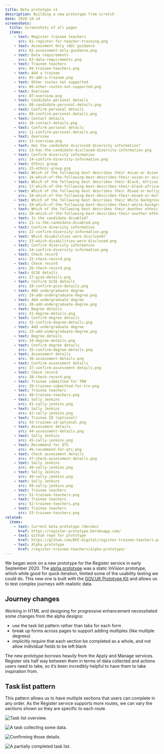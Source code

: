 ```yaml
---
title: Beta prototype v1
description: Building a new prototype from scratch
date: 2020-10-14
screenshots:
  title: Screenshots of all pages
  items:
    - text: Register trainee teachers
      src: 01-register-for-teacher-training.png
    - text: Assessment Only (AO) guidance
      src: 02-assessment-only-guidance.png
    - text: Data requirements
      src: 03-data-requirements.png
    - text: Trainee teachers
      src: 04-trainee-teachers.png
    - text: Add a trainee
      src: 05-add-a-trainee.png
    - text: Other routes not supported
      src: 06-other-routes-not-supported.png
    - text: Overview
      src: 07-overview.png
    - text: Candidate personal details
      src: 08-candidate-personal-details.png
    - text: Confirm personal details
      src: 09-confirm-personal-details.png
    - text: Contact details
      src: 10-contact-details.png
    - text: Confirm personal details
      src: 11-confirm-personal-details.png
    - text: Overview
      src: 12-overview.png
    - text: Has the candidate disclosed diversity information?
      src: 13-has-the-candidate-disclosed-diversity-information.png
    - text: Confirm diversity information
      src: 14-confirm-diversity-information.png
    - text: Ethnic group
      src: 15-ethnic-group.png
    - text: Which of the following best describes their Asian or Asian British background?
      src: 16-which-of-the-following-best-describes-their-asian-or-asian-british-background.png
    - text: Which of the following best describes their Black, African, Black British or Caribbean background?
      src: 17-which-of-the-following-best-describes-their-black-african-black-british-or-caribbean-background.png
    - text: Which of the following best describes their Mixed or multiple ethnic groups background?
      src: 18-which-of-the-following-best-describes-their-mixed-or-multiple-ethnic-groups-background.png
    - text: Which of the following best describes their White background?
      src: 19-which-of-the-following-best-describes-their-white-background.png
    - text: Which of the following best describes their Another ethnic group background?
      src: 20-which-of-the-following-best-describes-their-another-ethnic-group-background.png
    - text: Is the candidate disabled?
      src: 21-is-the-candidate-disabled.png
    - text: Confirm diversity information
      src: 22-confirm-diversity-information.png
    - text: Which disabilities were disclosed?
      src: 23-which-disabilities-were-disclosed.png
    - text: Confirm diversity information
      src: 24-confirm-diversity-information.png
    - text: Check record
      src: 25-check-record.png
    - text: Check record
      src: 26-check-record.png
    - text: GCSE details
      src: 27-gcse-details.png
    - text: Confirm GCSE details
      src: 28-confirm-gcse-details.png
    - text: Add undergraduate degree
      src: 29-add-undergraduate-degree.png
    - text: Add undergraduate degree
      src: 30-add-undergraduate-degree.png
    - text: Degree details
      src: 31-degree-details.png
    - text: Confirm degree details
      src: 32-confirm-degree-details.png
    - text: Add undergraduate degree
      src: 33-add-undergraduate-degree.png
    - text: Degree details
      src: 34-degree-details.png
    - text: Confirm degree details
      src: 35-confirm-degree-details.png
    - text: Assessment details
      src: 36-assessment-details.png
    - text: Confirm assessment details
      src: 37-confirm-assessment-details.png
    - text: Check record
      src: 38-check-record.png
    - text: Trainee submitted for TRN
      src: 39-trainee-submitted-for-trn.png
    - text: Trainee teachers
      src: 40-trainee-teachers.png
    - text: Sally Jenkins
      src: 41-sally-jenkins.png
    - text: Sally Jenkins
      src: 42-sally-jenkins.png
    - text: Trainee ID (optional)
      src: 43-trainee-id-optional.png
    - text: Assessment details
      src: 44-assessment-details.png
    - text: Sally Jenkins
      src: 45-sally-jenkins.png
    - text: Recommend for QTS
      src: 46-recommend-for-qts.png
    - text: Check assessment details
      src: 47-check-assessment-details.png
    - text: Sally Jenkins
      src: 48-sally-jenkins.png
    - text: Sally Jenkins
      src: 49-sally-jenkins.png
    - text: Sally Jenkins
      src: 50-sally-jenkins.png
    - text: Trainee teachers
      src: 51-trainee-teachers.png
    - text: Trainee teachers
      src: 52-trainee-teachers.png
    - text: Trainee teachers
      src: 53-trainee-teachers.png
related:
  items:
    - text: Current beta prototype (Heroku)
      href: https://register-prototype.herokuapp.com/
    - text: Github repo for prototype
      href: https://github.com/DFE-Digital/register-trainee-teachers-prototype
    - text: Alpha prototype
      href: /register-trainee-teachers/alpha-prototype/
---
```


We began work on a new prototype for the Register service in early September 2020. The [alpha prototype](/register-trainee-teachers/alpha-prototype/) was a static InVision prototype, which while good for quick iteration, limited some of the usability testing we could do. This new one is built with the [GOV.UK Prototype Kit](https://govuk-prototype-kit.herokuapp.com/) and allows us to test complex journeys with realistic data.

## Journey changes

Working in HTML and designing for progressive enhancement necessitated some changes from the alpha designs:

* use the task list pattern rather than tabs for each form
* break up forms across pages to support adding multiples (like multiple degrees)
* implicitly require that each section be completed as a whole, and not allow individual fields to be left blank

The new prototype borrows heavily from the Apply and Manage services. Register sits half way between them in terms of data collected and actions users need to take, so it’s been incredibly helpful to have them to take inspiration from.

## Task list pattern

This pattern allows us to have multiple sections that users can complete in any order. As the Register service supports more routes, we can vary the sections shown so they are specific to each route.

![Task list overview.](07-overview.png "Task list overview")

![A task collecting some data.](08-candidate-personal-details.png "A task collecting some data")

![Confirming those details.](09-confirm-personal-details.png "Confirming those details")

![A partially completed task list.](12-overview.png "A partially completed task list")
